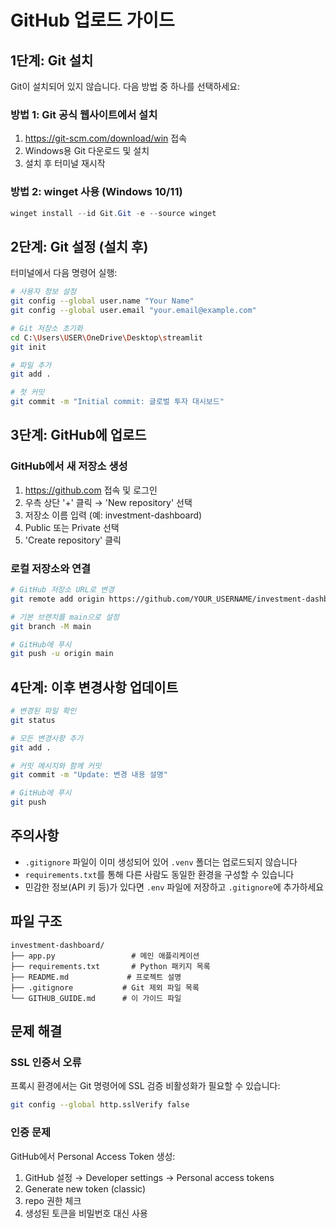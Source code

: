 # GitHub 업로드 가이드

## 1단계: Git 설치

Git이 설치되어 있지 않습니다. 다음 방법 중 하나를 선택하세요:

### 방법 1: Git 공식 웹사이트에서 설치
1. https://git-scm.com/download/win 접속
2. Windows용 Git 다운로드 및 설치
3. 설치 후 터미널 재시작

### 방법 2: winget 사용 (Windows 10/11)
```powershell
winget install --id Git.Git -e --source winget
```

## 2단계: Git 설정 (설치 후)

터미널에서 다음 명령어 실행:

```bash
# 사용자 정보 설정
git config --global user.name "Your Name"
git config --global user.email "your.email@example.com"

# Git 저장소 초기화
cd C:\Users\USER\OneDrive\Desktop\streamlit
git init

# 파일 추가
git add .

# 첫 커밋
git commit -m "Initial commit: 글로벌 투자 대시보드"
```

## 3단계: GitHub에 업로드

### GitHub에서 새 저장소 생성
1. https://github.com 접속 및 로그인
2. 우측 상단 '+' 클릭 → 'New repository' 선택
3. 저장소 이름 입력 (예: investment-dashboard)
4. Public 또는 Private 선택
5. 'Create repository' 클릭

### 로컬 저장소와 연결
```bash
# GitHub 저장소 URL로 변경
git remote add origin https://github.com/YOUR_USERNAME/investment-dashboard.git

# 기본 브랜치를 main으로 설정
git branch -M main

# GitHub에 푸시
git push -u origin main
```

## 4단계: 이후 변경사항 업데이트

```bash
# 변경된 파일 확인
git status

# 모든 변경사항 추가
git add .

# 커밋 메시지와 함께 커밋
git commit -m "Update: 변경 내용 설명"

# GitHub에 푸시
git push
```

## 주의사항

- `.gitignore` 파일이 이미 생성되어 있어 `.venv` 폴더는 업로드되지 않습니다
- `requirements.txt`를 통해 다른 사람도 동일한 환경을 구성할 수 있습니다
- 민감한 정보(API 키 등)가 있다면 `.env` 파일에 저장하고 `.gitignore`에 추가하세요

## 파일 구조

```
investment-dashboard/
├── app.py                 # 메인 애플리케이션
├── requirements.txt       # Python 패키지 목록
├── README.md             # 프로젝트 설명
├── .gitignore           # Git 제외 파일 목록
└── GITHUB_GUIDE.md      # 이 가이드 파일
```

## 문제 해결

### SSL 인증서 오류
프록시 환경에서는 Git 명령어에 SSL 검증 비활성화가 필요할 수 있습니다:
```bash
git config --global http.sslVerify false
```

### 인증 문제
GitHub에서 Personal Access Token 생성:
1. GitHub 설정 → Developer settings → Personal access tokens
2. Generate new token (classic)
3. repo 권한 체크
4. 생성된 토큰을 비밀번호 대신 사용
